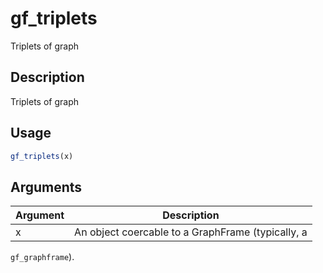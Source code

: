 # gf_triplets


Triplets of graph




## Description

Triplets of graph





## Usage
```r
gf_triplets(x)
```




## Arguments


Argument      |Description
------------- |----------------
x | An object coercable to a GraphFrame (typically, a
``gf_graphframe``).






